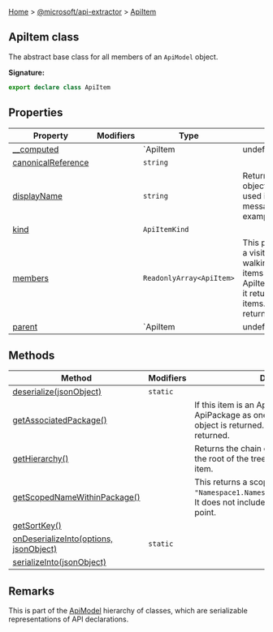 [Home](./index) &gt; [@microsoft/api-extractor](./api-extractor.md) &gt; [ApiItem](./api-extractor.apiitem.md)

## ApiItem class

The abstract base class for all members of an `ApiModel` object.

<b>Signature:</b>

```typescript
export declare class ApiItem 
```

## Properties

|  Property | Modifiers | Type | Description |
|  --- | --- | --- | --- |
|  [\_\_computed](./api-extractor.apiitem.__computed.md) |  | `ApiItem | undefined` |  |
|  [canonicalReference](./api-extractor.apiitem.canonicalreference.md) |  | `string` |  |
|  [displayName](./api-extractor.apiitem.displayname.md) |  | `string` | Returns a name for this object that can be used in diagnostic messages, for example. |
|  [kind](./api-extractor.apiitem.kind.md) |  | `ApiItemKind` |  |
|  [members](./api-extractor.apiitem.members.md) |  | `ReadonlyArray<ApiItem>` | This property supports a visitor pattern for walking the tree. For items with ApiItemContainerMixin, it returns the contained items. Otherwise it returns an empty array. |
|  [parent](./api-extractor.apiitem.parent.md) |  | `ApiItem | undefined` | If this item was added to a ApiItemContainerMixin item, then this returns the container item. If this is an Parameter that was added to a method or function, then this returns the function item. Otherwise, it returns undefined. |

## Methods

|  Method | Modifiers | Description |
|  --- | --- | --- |
|  [deserialize(jsonObject)](./api-extractor.apiitem.deserialize.md) | `static` |  |
|  [getAssociatedPackage()](./api-extractor.apiitem.getassociatedpackage.md) |  | If this item is an ApiPackage or has an ApiPackage as one of its parents, then that object is returned. Otherwise undefined is returned. |
|  [getHierarchy()](./api-extractor.apiitem.gethierarchy.md) |  | Returns the chain of ancestors, starting from the root of the tree, and ending with the this item. |
|  [getScopedNameWithinPackage()](./api-extractor.apiitem.getscopednamewithinpackage.md) |  | This returns a scoped name such as `"Namespace1.Namespace2.MyClass.myMember()"`<!-- -->. It does not include the package name or entry point. |
|  [getSortKey()](./api-extractor.apiitem.getsortkey.md) |  |  |
|  [onDeserializeInto(options, jsonObject)](./api-extractor.apiitem.ondeserializeinto.md) | `static` |  |
|  [serializeInto(jsonObject)](./api-extractor.apiitem.serializeinto.md) |  |  |

## Remarks

This is part of the [ApiModel](./api-extractor.apimodel.md) hierarchy of classes, which are serializable representations of API declarations.


